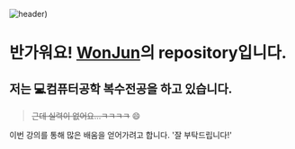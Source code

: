 ![header](https://capsule-render.vercel.app/api?type=soft&color=auto&height=200&section=header&text=Wonjun%20Kim&fontSize=30))

# 반가워요! [WonJun](https://github.com/wjun-kim/OpenSourceSW)의 repository입니다.

## 저는 :computer:**컴퓨터공학** 복수전공을 하고 있습니다.
> ~~근데 실력이 없어요...ㅋㅋㅋㅋ~~ :smile:

이번 강의를 통해 많은 배움을 얻어가려고 합니다. 
'잘 부탁드립니다!'

